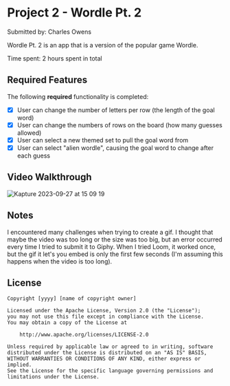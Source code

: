 # Project 2 - Wordle Pt. 2

Submitted by: Charles Owens

Wordle Pt. 2 is an app that is a version of the popular game Wordle.

Time spent: 2 hours spent in total

## Required Features

The following **required** functionality is completed:

- [X] User can change the number of letters per row (the length of the goal word)
- [X] User can change the numbers of rows on the board (how many guesses allowed)
- [X] User can select a new themed set to pull the goal word from
- [X] User can select "alien wordle", causing the goal word to change after each guess

## Video Walkthrough
![Kapture 2023-09-27 at 15 09 19](https://github.com/caowens/ios101-project2-wordle-starter/assets/70489592/1a86d82c-1e47-4156-9738-38be221b248f)

## Notes

I encountered many challenges when trying to create a gif. I thought that maybe the video was too long or the size was too big, but an error occurred every time I tried to submit it to Giphy. When I tried Loom, it worked once, but the gif it let's you embed is only the first few seconds (I'm assuming this happens when the video is too long). 

## License

    Copyright [yyyy] [name of copyright owner]

    Licensed under the Apache License, Version 2.0 (the "License");
    you may not use this file except in compliance with the License.
    You may obtain a copy of the License at

        http://www.apache.org/licenses/LICENSE-2.0

    Unless required by applicable law or agreed to in writing, software
    distributed under the License is distributed on an "AS IS" BASIS,
    WITHOUT WARRANTIES OR CONDITIONS OF ANY KIND, either express or implied.
    See the License for the specific language governing permissions and
    limitations under the License.
